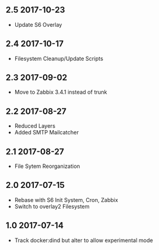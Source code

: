 ## 2.5 2017-10-23 <dave at tiredofit dot ca>

* Update S6 Overlay

## 2.4 2017-10-17 <dave at tiredofit dot ca>

* Filesystem Cleanup/Update Scripts

## 2.3 2017-09-02 <dave at tiredofit dot ca>

* Move to Zabbix 3.4.1 instead of trunk

## 2.2 2017-08-27 <dave at tiredofit dot ca>

* Reduced Layers
* Added SMTP Mailcatcher

## 2.1 2017-08-27 <dave at tiredofit dot ca>

* File Sytem Reorganization

## 2.0 2017-07-15 <dave at tiredofit dot ca>

* Rebase with S6 Init System, Cron, Zabbix
* Switch to overlay2 Filesystem

## 1.0 2017-07-14 <dave at tiredofit dot ca>

* Track docker:dind but alter to allow experimental mode
